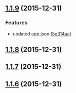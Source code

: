 <a name="1.1.9"></a>
## [1.1.9](https://github.com/mariiapaniutina/js_application_design/compare/v1.1.8...v1.1.9) (2015-12-31)


### Features

* updated app.json ([5e314ac](https://github.com/mariiapaniutina/js_application_design/commit/5e314ac))



<a name="1.1.8"></a>
## [1.1.8](https://github.com/mariiapaniutina/js_application_design/compare/v1.1.7...v1.1.8) (2015-12-31)




<a name="1.1.7"></a>
## [1.1.7](https://github.com/mariiapaniutina/js_application_design/compare/v1.1.6...v1.1.7) (2015-12-31)




<a name="1.1.6"></a>
## [1.1.6](https://github.com/mariiapaniutina/js_application_design/compare/v1.1.5...v1.1.6) (2015-12-31)




